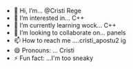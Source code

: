 - 👋 Hi, I’m... @Cristi Rege
- 👀 I’m interested in... C++
- 🌱 I’m currently learning wock... C++
- 💞️ I’m looking to collaborate on... panels
- 📫 How to reach me ....cristi_apostu2 ig
- 😄 Pronouns: ... Cristi
- ⚡ Fun fact: ...I'm too sneaky

<!---
Cristibossuu/Cristibossuu is a ✨ special ✨ repository because its `README.md` (this file) appears on your GitHub profile.
You can click the Preview link to take a look at your changes.
--->
